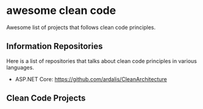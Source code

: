 # awesome clean code

Awesome list of projects that follows clean code principles.

## Information Repositories

Here is a list of repositories that talks about clean code principles in various languages.

- ASP.NET Core: <https://github.com/ardalis/CleanArchitecture>

## Clean Code Projects
